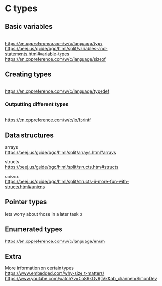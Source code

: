 # C types

## Basic variables
<br>https://en.cppreference.com/w/c/language/type
<br>https://beej.us/guide/bgc/html/split/variables-and-statements.html#variable-types
<br>https://en.cppreference.com/w/c/language/sizeof

## Creating types
<br>https://en.cppreference.com/w/c/language/typedef

### Outputting different types
<br>https://en.cppreference.com/w/c/io/fprintf

## Data structures
arrays
<br>https://beej.us/guide/bgc/html/split/arrays.html#arrays

structs
<br>https://beej.us/guide/bgc/html/split/structs.html#structs

unions
<br>https://beej.us/guide/bgc/html/split/structs-ii-more-fun-with-structs.html#unions

## Pointer types
lets worry about those in a later task :)

## Enumerated types
https://en.cppreference.com/w/c/language/enum

## Extra
More information on certain types
<br>https://www.embedded.com/why-size_t-matters/
<br>https://www.youtube.com/watch?v=Oo89kOv9pVk&ab_channel=SimonDev